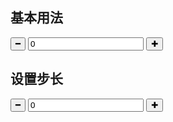 ## 基本用法

<aside class="doc-demo"><span class="x-updown x-inputgroup" x-role="numericUpDown"><span><button class="x-button x-updown-up"><span class="x-icon">━</span></button></span> <input type="text" class="x-textbox" value="0"> <span><button class="x-button x-updown-down"><span class="x-icon">✚</span></button></span></span> </aside>

## 设置步长

<aside class="doc-demo"><span class="x-updown x-inputgroup" x-role="numericUpDown" x-step="5"><span><button class="x-button x-updown-up"><span class="x-icon">━</span></button></span> <input type="text" class="x-textbox" value="0"> <span><button class="x-button x-updown-down"><span class="x-icon">✚</span></button></span></span> </aside>
